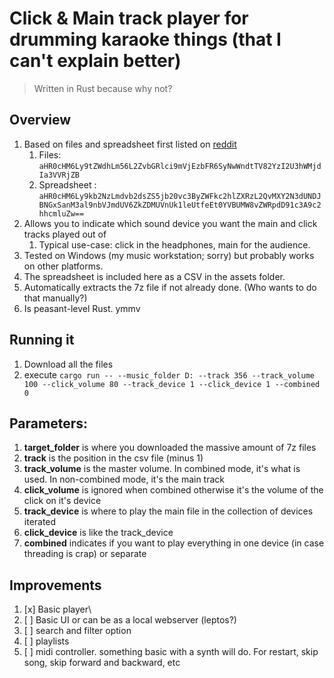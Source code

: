 # Click & Main track player for drumming karaoke things (that I can't explain better)
> Written in Rust because why not?

## Overview
1. Based on files and spreadsheet first listed on [reddit](https://www.reddit.com/r/edrums/comments/1162lyh/sharing_my_library_of_5000_drumless_songs_with/)
   1. Files: ```aHR0cHM6Ly9tZWdhLm56L2ZvbGRlci9mVjEzbFR6SyNwWndtTV82YzI2U3hWMjdIa3VVRjZB```
   2. Spreadsheet : ```aHR0cHM6Ly9kb2NzLmdvb2dsZS5jb20vc3ByZWFkc2hlZXRzL2QvMXY2N3dUNDJBNGxSanM3al9nbVJmdUV6ZkZDMUVnUk1leUtfeEt0YVBUMW8vZWRpdD91c3A9c2hhcmluZw==```
2. Allows you to indicate which sound device you want the main and click tracks played out of
   1. Typical use-case: click in the headphones, main for the audience.
3. Tested on Windows (my music workstation; sorry) but probably works on other platforms.
4. The spreadsheet is included here as a CSV in the assets folder. 
5. Automatically extracts the 7z file if not already done. (Who wants to do that manually?)
6. Is peasant-level Rust. ymmv

## Running it
1. Download all the files
2. execute ```cargo run -- --music_folder D: --track 356 --track_volume 100 --click_volume 80 --track_device 1 --click_device 1 --combined 0```

## Parameters:
1. **target_folder** is where you downloaded the massive amount of 7z files
2. **track** is the position in the csv file (minus 1)
3. **track_volume** is the master volume. In combined mode, it's what is used. In non-combined mode, it's the main track
4. **click_volume** is ignored when combined otherwise it's the volume of the click on it's device
5. **track_device** is where to play the main file in the collection of devices iterated
6. **click_device** is like the track_device
7. **combined** indicates if you want to play everything in one device (in case threading is crap) or separate

## Improvements
1. [x] Basic player\
2. [ ] Basic UI or can be as a local webserver (leptos?)
3. [ ] search and filter option
4. [ ] playlists
5. [ ] midi controller. something basic with a synth will do. For restart, skip song, skip forward and backward, etc
